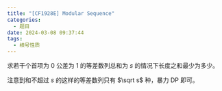 ```yaml
---
title: "[CF1928E] Modular Sequence"
categories:
  - 题目
date: 2024-03-08 09:37:44
tags:
  - 根号性质
---
```

求若干个首项为 $0$ 公差为 $1$ 的等差数列总和为 $s$ 的情况下长度之和最少为多少。

注意到和不超过 $s$ 的这样的等差数列只有 $\sqrt s$ 种，暴力 DP 即可。